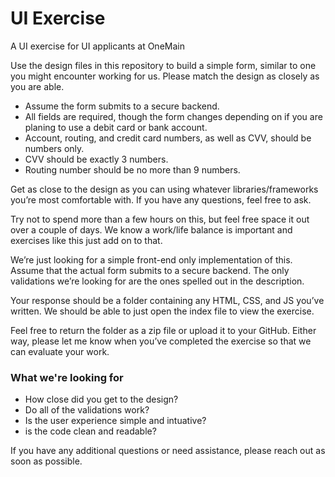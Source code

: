 # UI Exercise
A UI exercise for UI applicants at OneMain

Use the design files in this repository to build a simple form, similar to one you might encounter working for us. Please match the design as closely as you are able.

- Assume the form submits to a secure backend.
- All fields are required, though the form changes depending on if you are planing to use a debit card or bank account.
- Account, routing, and credit card numbers, as well as CVV, should be numbers only.
- CVV should be exactly 3 numbers.
- Routing number should be no more than 9 numbers.

Get as close to the design as you can using whatever libraries/frameworks you’re most comfortable with.  If you have any questions, feel free to ask.

Try not to spend more than a few hours on this, but feel free space it out over a couple of days. We know a work/life balance is important and exercises like this just add on to that.

We’re just looking for a simple front-end only implementation of this.  Assume that the actual form submits to a secure backend. The only validations we’re looking for are the ones spelled out in the description.

Your response should be a folder containing any HTML, CSS, and JS you’ve written.  We should be able to just open the index file to view the exercise.

Feel free to return the folder as a zip file or upload it to your GitHub. Either way, please let me know when you’ve completed the exercise so that we can evaluate your work.

### What we're looking for
- How close did you get to the design?
- Do all of the validations work?
- Is the user experience simple and intuative?
- is the code clean and readable?

If you have any additional questions or need assistance, please reach out as soon as possible.
